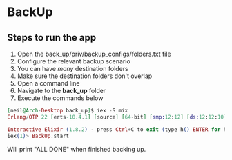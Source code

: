 # BackUp

## Steps to run the app

1. Open the back_up/priv/backup_configs/folders.txt file
2. Configure the relevant backup scenario
3. You can have *many* destination folders
4. Make sure the destination folders don't overlap
5. Open a command line
6. Navigate to the **back_up** folder
7. Execute the commands below

```elixir
[neil@Arch-Desktop back_up]$ iex -S mix
Erlang/OTP 22 [erts-10.4.1] [source] [64-bit] [smp:12:12] [ds:12:12:10] [async-threads:1] [hipe]

Interactive Elixir (1.8.2) - press Ctrl+C to exit (type h() ENTER for help)
iex(1)> BackUp.start
```

Will print "ALL DONE" when finished backing up.